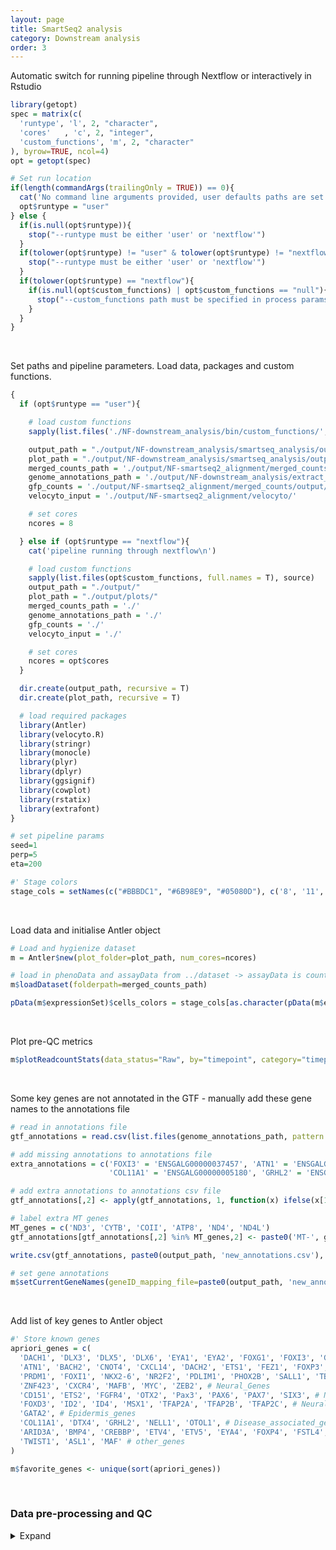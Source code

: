 ```yaml
---
layout: page
title: SmartSeq2 analysis
category: Downstream analysis
order: 3
---
```


Automatic switch for running pipeline through Nextflow or interactively in Rstudio

```R
library(getopt)
spec = matrix(c(
  'runtype', 'l', 2, "character",
  'cores'   , 'c', 2, "integer",
  'custom_functions', 'm', 2, "character"
), byrow=TRUE, ncol=4)
opt = getopt(spec)

# Set run location
if(length(commandArgs(trailingOnly = TRUE)) == 0){
  cat('No command line arguments provided, user defaults paths are set for running interactively in Rstudio on docker\n')
  opt$runtype = "user"
} else {
  if(is.null(opt$runtype)){
    stop("--runtype must be either 'user' or 'nextflow'")
  }
  if(tolower(opt$runtype) != "user" & tolower(opt$runtype) != "nextflow"){
    stop("--runtype must be either 'user' or 'nextflow'")
  }
  if(tolower(opt$runtype) == "nextflow"){
    if(is.null(opt$custom_functions) | opt$custom_functions == "null"){
      stop("--custom_functions path must be specified in process params config")
    }
  }
}
```

</br>

Set paths and pipeline parameters. Load data, packages and custom functions.

```R
{
  if (opt$runtype == "user"){

    # load custom functions
    sapply(list.files('./NF-downstream_analysis/bin/custom_functions/', full.names = T), source)

    output_path = "./output/NF-downstream_analysis/smartseq_analysis/output/"
    plot_path = "./output/NF-downstream_analysis/smartseq_analysis/output/plots/"
    merged_counts_path = './output/NF-smartseq2_alignment/merged_counts/output/'
    genome_annotations_path = './output/NF-downstream_analysis/extract_gtf_annotations/'
    gfp_counts = './output/NF-smartseq2_alignment/merged_counts/output/'
    velocyto_input = './output/NF-smartseq2_alignment/velocyto/'

    # set cores
    ncores = 8

  } else if (opt$runtype == "nextflow"){
    cat('pipeline running through nextflow\n')

    # load custom functions
    sapply(list.files(opt$custom_functions, full.names = T), source)
    output_path = "./output/"
    plot_path = "./output/plots/"
    merged_counts_path = './'
    genome_annotations_path = './'
    gfp_counts = './'
    velocyto_input = './'

    # set cores
    ncores = opt$cores
  }

  dir.create(output_path, recursive = T)
  dir.create(plot_path, recursive = T)

  # load required packages
  library(Antler)
  library(velocyto.R)
  library(stringr)
  library(monocle)
  library(plyr)
  library(dplyr)
  library(ggsignif)
  library(cowplot)
  library(rstatix)
  library(extrafont)
}

# set pipeline params
seed=1
perp=5
eta=200

#' Stage colors
stage_cols = setNames(c("#BBBDC1", "#6B98E9", "#05080D"), c('8', '11', '15'))
```

</br>

Load data and initialise Antler object

```R
# Load and hygienize dataset
m = Antler$new(plot_folder=plot_path, num_cores=ncores)

# load in phenoData and assayData from ../dataset -> assayData is count matrix; phenoData is metaData (i.e. replicated, conditions, samples etc)
m$loadDataset(folderpath=merged_counts_path)

pData(m$expressionSet)$cells_colors = stage_cols[as.character(pData(m$expressionSet)$timepoint)]
```

</br>

Plot pre-QC metrics

```R
m$plotReadcountStats(data_status="Raw", by="timepoint", category="timepoint", basename="preQC", reads_name="read", cat_colors=unname(stage_cols))
```

</br>

Some key genes are not annotated in the GTF - manually add these gene names to the annotations file

```R
# read in annotations file
gtf_annotations = read.csv(list.files(genome_annotations_path, pattern = '*gene_annotations.csv', full.names = T), stringsAsFactors = F)

# add missing annotations to annotations file
extra_annotations = c('FOXI3' = 'ENSGALG00000037457', 'ATN1' = 'ENSGALG00000014554', 'TBX10' = 'ENSGALG00000038767',
                      'COL11A1' = 'ENSGALG00000005180', 'GRHL2' = 'ENSGALG00000037687')

# add extra annotations to annotations csv file
gtf_annotations[,2] <- apply(gtf_annotations, 1, function(x) ifelse(x[1] %in% extra_annotations, names(extra_annotations)[extra_annotations %in% x], x[2]))

# label extra MT genes
MT_genes = c('ND3', 'CYTB', 'COII', 'ATP8', 'ND4', 'ND4L')
gtf_annotations[gtf_annotations[,2] %in% MT_genes,2] <- paste0('MT-', gtf_annotations[gtf_annotations[,2] %in% MT_genes,2])

write.csv(gtf_annotations, paste0(output_path, 'new_annotations.csv'), row.names = F)

# set gene annotations
m$setCurrentGeneNames(geneID_mapping_file=paste0(output_path, 'new_annotations.csv'))
```

</br>

Add list of key genes to Antler object

```R
#' Store known genes
apriori_genes = c(
  'DACH1', 'DLX3', 'DLX5', 'DLX6', 'EYA1', 'EYA2', 'FOXG1', 'FOXI3', 'GATA3', 'GBX2', 'HESX1', 'IRX1', 'IRX2', 'IRX3', 'LMX1A', 'LMX1B', 'PAX2', 'SALL4', 'SIX4', 'SOHO-1', 'SOX10', 'SOX2', 'SOX8', 'SOX9', 'SIX1', 'TBX2', # Known_otic_genes
  'ATN1', 'BACH2', 'CNOT4', 'CXCL14', 'DACH2', 'ETS1', 'FEZ1', 'FOXP3', 'HIPK1', 'HOMER2', 'IRX4', 'IRX5', 'KLF7', 'KREMEN1', 'LDB1', 'MSI1', 'PDLIM4', 'PLAG1', 'PNOC', 'PKNOX2', 'RERE', 'SMOC1', 'SOX13', 'TCF7L2', 'TEAD3', 'ZBTB16', 'ZFHX3', 'ZNF384', 'ZNF385C', # New_otic_TFs
  'PRDM1', 'FOXI1', 'NKX2-6', 'NR2F2', 'PDLIM1', 'PHOX2B', 'SALL1', 'TBX10', 'TFAP2E', 'TLX1', 'VGLL2', # Epibranchial_genes
  'ZNF423', 'CXCR4', 'MAFB', 'MYC', 'ZEB2', # Neural_Genes
  'CD151', 'ETS2', 'FGFR4', 'OTX2', 'Pax3', 'PAX6', 'PAX7', 'SIX3', # Non_otic_placode_genes
  'FOXD3', 'ID2', 'ID4', 'MSX1', 'TFAP2A', 'TFAP2B', 'TFAP2C', # Neural_Crest_Genes
  'GATA2', # Epidermis_genes
  'COL11A1', 'DTX4', 'GRHL2', 'NELL1', 'OTOL1', # Disease_associated_genes
  'ARID3A', 'BMP4', 'CREBBP', 'ETV4', 'ETV5', 'EYA4', 'FOXP4', 'FSTL4', 'HOXA2', 'JAG1', 'LFNG', 'LZTS1', 'MAFA', 'MEIS1', 'MYB', 'MYCN', 'NFKB1', 'NOTCH1', 'SPRY1', 'SPRY2', 'SSTR5', # chen et al. 2017
  'TWIST1', 'ASL1', 'MAF' # other_genes
)

m$favorite_genes <- unique(sort(apriori_genes))
```

</br>

### Data pre-processing and QC

<details><summary>Expand</summary>
<p>

Remove gene and cell outliers

```R
#' Remove outliers genes and cells
m$removeOutliers( lowread_thres = 5e5,   # select cells with more than 500000 reads
                  genesmin = 1000,       # select cells expressing more than 1k genes
                  cellmin = 3,           # select genes expressed in more than 3 cells)
                  data_status='Raw')
```

</br>

Remove control cells

```R
annotations = list(
  "blank"=c('241112', '250184', '265102', '272111', '248185', '274173'),
  "bulk"=c('225110', '251172', '273103', '280110', '235161', '246161'),
  "human"=c('233111', '249196', '257101', '264112', '233185', '247173')
)

m$excludeCellsFromIds(which(m$getCellsNames() %in% unlist(annotations)))
```

Remove cells with more than 6% of mitochondrial read counts

```R
m$removeGenesFromRatio(
  candidate_genes=grep('^MT-', m$getGeneNames(), value=T),
  threshold = 0.06
)
```

</br>

QC plots

```R
m$plotReadcountStats(data_status="Raw", by="timepoint", category="timepoint", basename="postQC", reads_name="read", cat_colors=unname(stage_cols))

```

<div class="tab">
  <button class="tablinks" onclick="openTab(event, 'Cells per stage-pre')">Cells per stage</button>
  <button class="tablinks" onclick="openTab(event, 'Readcounts per cell-pre')">Readcounts per cell</button>
  <button class="tablinks" onclick="openTab(event, 'Genes per cell-pre')">Genes per cell</button>
</div>

<div id="Cells per stage-pre" class="tabcontent">
  <embed src="{{site.baseurl}}/assets/output/NF-downstream_analysis/smartseq_analysis/output/plots/preQC_statistics_cellNumber_timepoint_by_timepoint.pdf" width="500" height="500" type="application/pdf">
</div>

<div id="Readcounts per cell-pre" class="tabcontent">
  <embed src="{{site.baseurl}}/assets/output/NF-downstream_analysis/smartseq_analysis/output/plots/preQC_statistics_counts_timepoint_by_timepoint.pdf" width="500" height="500" type="application/pdf">
</div>

<div id="Genes per cell-pre" class="tabcontent">
  <embed src="{{site.baseurl}}/assets/output/NF-downstream_analysis/smartseq_analysis/output/plots/preQC_statistics_counts_timepoint_by_timepoint.pdf" width="500" height="500" type="application/pdf">
</div>

</br>

</br>

Normalize readcounts to CPM and remove genes with <10 CPM

```R
m$normalize(method="Count-Per-Million")
m$excludeUnexpressedGenes(min.cells=3, data_status='Normalized')
m$removeLowlyExpressedGenes(expression_threshold=1, selection_theshold=10, data_status='Normalized')
```

</details>
